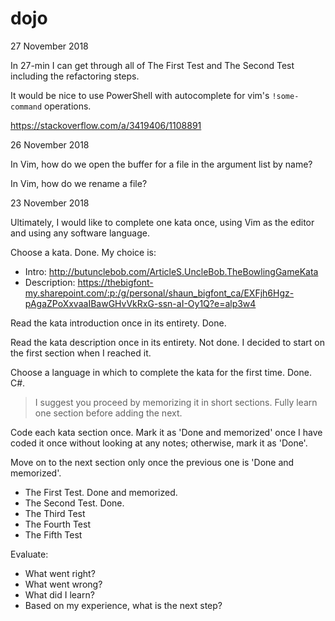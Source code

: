 
# dojo

27 November 2018

In 27-min I can get through all of The First Test and The Second Test including the refactoring steps.

It would be nice to use PowerShell with autocomplete for vim's `!some-command` operations.

https://stackoverflow.com/a/3419406/1108891

26 November 2018

In Vim, how do we open the buffer for a file in the argument list by name?

In Vim, how do we rename a file?

23 November 2018

Ultimately, I would like to complete one kata once, using Vim as the editor and using any software language.

Choose a kata. Done. My choice is:

* Intro: http://butunclebob.com/ArticleS.UncleBob.TheBowlingGameKata
* Description: https://thebigfont-my.sharepoint.com/:p:/g/personal/shaun_bigfont_ca/EXFjh6Hgz-pAgaZPoXxvaaIBawGHvVkRxG-ssn-aI-Oy1Q?e=alp3w4

Read the kata introduction once in its entirety. Done.

Read the kata description once in its entirety. Not done. I decided to start on the first section when I reached it.

Choose a language in which to complete the kata for the first time. Done. C#.

> I suggest you proceed by memorizing it in short sections. Fully learn one section before adding the next.

Code each kata section once. Mark it as 'Done and memorized' once I have coded it once without looking at any notes; otherwise, mark it as 'Done'. 

Move on to the next section only once the previous one is 'Done and memorized'.

* The First Test. Done and memorized.
* The Second Test. Done.
* The Third Test
* The Fourth Test
* The Fifth Test

Evaluate: 

* What went right? 
* What went wrong? 
* What did I learn? 
* Based on my experience, what is the next step?
